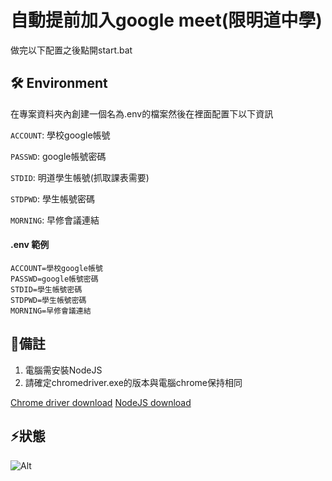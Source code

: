 # 自動提前加入google meet(限明道中學)
做完以下配置之後點開start.bat

## 🛠️ Environment

在專案資料夾內創建一個名為.env的檔案然後在裡面配置下以下資訊

`ACCOUNT`: 學校google帳號

`PASSWD`: google帳號密碼

`STDID`: 明道學生帳號(抓取課表需要)

`STDPWD`: 學生帳號密碼

`MORNING`: 早修會議連結

#### .env 範例

```
ACCOUNT=學校google帳號
PASSWD=google帳號密碼
STDID=學生帳號密碼
STDPWD=學生帳號密碼
MORNING=早修會議連結
```
## 📜備註

1. 電腦需安裝NodeJS
2. 請確定chromedriver.exe的版本與電腦chrome保持相同

[Chrome driver download](https://chromedriver.chromium.org/)
[NodeJS download](https://nodejs.org/en/)

## ⚡狀態

![Alt](https://repobeats.axiom.co/api/embed/95061a4041e5f3108f72145d1a3a6a098ee4f33e.svg "Repobeats analytics image")